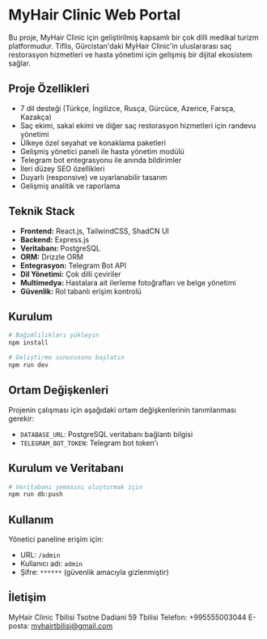 # MyHair Clinic Web Portal

Bu proje, MyHair Clinic için geliştirilmiş kapsamlı bir çok dilli medikal turizm platformudur. Tiflis, Gürcistan'daki MyHair Clinic'in uluslararası saç restorasyon hizmetleri ve hasta yönetimi için gelişmiş bir dijital ekosistem sağlar.

## Proje Özellikleri

- 7 dil desteği (Türkçe, İngilizce, Rusça, Gürcüce, Azerice, Farsça, Kazakça)
- Saç ekimi, sakal ekimi ve diğer saç restorasyon hizmetleri için randevu yönetimi
- Ülkeye özel seyahat ve konaklama paketleri
- Gelişmiş yönetici paneli ile hasta yönetim modülü
- Telegram bot entegrasyonu ile anında bildirimler
- İleri düzey SEO özellikleri
- Duyarlı (responsive) ve uyarlanabilir tasarım
- Gelişmiş analitik ve raporlama

## Teknik Stack

- **Frontend:** React.js, TailwindCSS, ShadCN UI
- **Backend:** Express.js
- **Veritabanı:** PostgreSQL
- **ORM:** Drizzle ORM
- **Entegrasyon:** Telegram Bot API
- **Dil Yönetimi:** Çok dilli çeviriler
- **Multimedya:** Hastalara ait ilerleme fotoğrafları ve belge yönetimi
- **Güvenlik:** Rol tabanlı erişim kontrolü

## Kurulum

```bash
# Bağımlılıkları yükleyin
npm install

# Geliştirme sunucusunu başlatın
npm run dev
```

## Ortam Değişkenleri

Projenin çalışması için aşağıdaki ortam değişkenlerinin tanımlanması gerekir:

- `DATABASE_URL`: PostgreSQL veritabanı bağlantı bilgisi
- `TELEGRAM_BOT_TOKEN`: Telegram bot token'ı

## Kurulum ve Veritabanı

```bash
# Veritabanı şemasını oluşturmak için
npm run db:push
```

## Kullanım

Yönetici paneline erişim için:

- URL: `/admin`
- Kullanıcı adı: `admin`
- Şifre: `******` (güvenlik amacıyla gizlenmiştir)

## İletişim

MyHair Clinic Tbilisi
Tsotne Dadiani 59 Tbilisi
Telefon: +995555003044
E-posta: myhairtbilisi@gmail.com
